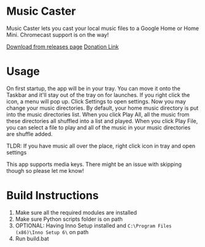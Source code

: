 # Music Caster

Music Caster lets you cast your local music files to a Google Home or Home Mini. Chromecast support is on the way!

[Download from releases page](https://github.com/elibroftw/music-caster/releases)
[Donation Link](paypal.me/elibroftw)

# Usage
On first startup, the app will be in your tray. You can move it onto the Taskbar and it'll stay out of the tray on for launches.
If you right click the icon, a menu will pop up. Click Settings to open settings.
Now you may change your music directories.
By default, your home music directory is put into the music directories list.
When you click Play All, all the music from these directories all shuffled into a list and played.
When you click Play File, you can select a file to play and all of the music in your music directories are shuffle added.

TLDR: If you have music all over the place, right click icon in tray and open settings

This app supports media keys. There might be an issue with skipping though so please let me know!

# Build Instructions
1. Make sure all the required modules are installed
2. Make sure Python scripts folder is on path
3. OPTIONAL: Having Inno Setup installed and `C:\Program Files (x86)\Inno Setup 6\` on path
4. Run build.bat

